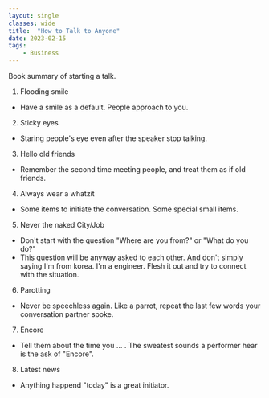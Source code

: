 ```yaml
---
layout: single
classes: wide
title:  "How to Talk to Anyone"
date: 2023-02-15
tags:
    - Business
---
```


Book summary of starting a talk.

1. Flooding smile
- Have a smile as a default. People approach to you.

2. Sticky eyes
- Staring people's eye even after the speaker stop talking.

3. Hello old friends
- Remember the second time meeting people, and treat them as if old friends.

4. Always wear a whatzit
- Some items to initiate the conversation. Some special small items.

5. Never the naked City/Job
- Don't start with the question "Where are you from?" or "What do you do?"
- This question will be anyway asked to each other. And don't simply saying I'm from korea. I'm a engineer. Flesh it out and try to connect with the situation.

6. Parotting
- Never be speechless again. Like a parrot, repeat the last few words your conversation partner spoke. 

7. Encore
- Tell them about the time you ... . The sweatest sounds a performer hear is the ask of "Encore".

8. Latest news
- Anything happend "today" is a great initiator.